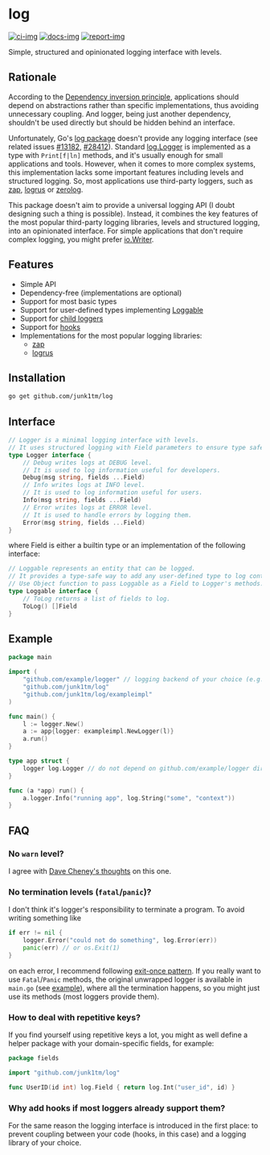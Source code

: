 # log

[![ci-img]][ci]
[![docs-img]][docs]
[![report-img]][report]

Simple, structured and opinionated logging interface with levels.

## Rationale

According to the [Dependency inversion principle][dip], applications should depend on abstractions rather than specific
implementations, thus avoiding unnecessary coupling. And logger, being just another dependency, shouldn't be used
directly but should be hidden behind an interface.

Unfortunately, Go's [log package][std-log] doesn't provide any logging interface (see related
issues [#13182][issue-13182], [#28412][issue-28412]). Standard [log.Logger][std-logger] is implemented as a type
with `Print[f|ln]` methods, and it's usually enough for small applications and tools. However, when it comes to more
complex systems, this implementation lacks some important features including levels and structured logging. So, most
applications use third-party loggers, such as [zap][zap], [logrus][logrus] or [zerolog][zerolog].

This package doesn't aim to provide a universal logging API (I doubt designing such a thing is possible). Instead, it
combines the key features of the most popular third-party logging libraries, levels and structured logging, into an
opinionated interface. For simple applications that don't require complex logging, you might
prefer [io.Writer][io-writer].

## Features

* Simple API
* Dependency-free (implementations are optional)
* Support for most basic types
* Support for user-defined types implementing [Loggable][loggable]
* Support for [child loggers][with-fields]
* Support for [hooks][with-hooks]
* Implementations for the most popular logging libraries:
  * [zap][zap-impl]
  * [logrus][logrus-impl]

## Installation

```bash
go get github.com/junk1tm/log
```

## Interface

```go
// Logger is a minimal logging interface with levels.
// It uses structured logging with Field parameters to ensure type safety.
type Logger interface {
    // Debug writes logs at DEBUG level.
    // It is used to log information useful for developers.
    Debug(msg string, fields ...Field)
    // Info writes logs at INFO level.
    // It is used to log information useful for users.
    Info(msg string, fields ...Field)
    // Error writes logs at ERROR level.
    // It is used to handle errors by logging them.
    Error(msg string, fields ...Field)
}
```

where Field is either a builtin type or an implementation of the following interface:

```go
// Loggable represents an entity that can be logged.
// It provides a type-safe way to add any user-defined type to log context.
// Use Object function to pass Loggable as a Field to Logger's methods.
type Loggable interface {
    // ToLog returns a list of fields to log.
    ToLog() []Field
}
```

## Example

```go
package main

import (
	"github.com/example/logger" // logging backend of your choice (e.g., zap)
	"github.com/junk1tm/log"
	"github.com/junk1tm/log/exampleimpl"
)

func main() {
	l := logger.New()
	a := app{logger: exampleimpl.NewLogger(l)}
	a.run()
}

type app struct {
	logger log.Logger // do not depend on github.com/example/logger directly
}

func (a *app) run() {
	a.logger.Info("running app", log.String("some", "context"))
}
```

## FAQ

### No `warn` level?

I agree with [Dave Cheney's thoughts][cheney-post] on this one.

### No termination levels (`fatal`/`panic`)?

I don't think it's logger's responsibility to terminate a program. To avoid writing something like

```go
if err != nil {
    logger.Error("could not do something", log.Error(err))
    panic(err) // or os.Exit(1)
}
```

on each error, I recommend following [exit-once pattern][exit-once]. If you really want to use `Fatal`/`Panic`
methods, the original unwrapped logger is available in `main.go` (see [example](#Example)), where all the termination
happens, so you might just use its methods (most loggers provide them).

### How to deal with repetitive keys?

If you find yourself using repetitive keys a lot, you might as well define a helper package with your domain-specific
fields, for example:

```go
package fields

import "github.com/junk1tm/log"

func UserID(id int) log.Field { return log.Int("user_id", id) }
```

### Why add hooks if most loggers already support them?

For the same reason the logging interface is introduced in the first place: to prevent coupling between your code
(hooks, in this case) and a logging library of your choice.

[ci]: https://github.com/junk1tm/log/actions/workflows/go.yml
[ci-img]: https://github.com/junk1tm/log/actions/workflows/go.yml/badge.svg
[docs]: https://pkg.go.dev/github.com/junk1tm/log
[docs-img]: https://pkg.go.dev/badge/github.com/junk1tm/log.svg
[report]: https://goreportcard.com/report/github.com/junk1tm/log
[report-img]: https://goreportcard.com/badge/github.com/junk1tm/log
[dip]: https://en.wikipedia.org/wiki/Dependency_inversion_principle
[std-log]: https://pkg.go.dev/log
[std-logger]: https://pkg.go.dev/log#Logger
[issue-13182]: https://github.com/golang/go/issues/13182
[issue-28412]: https://github.com/golang/go/issues/28412
[zap]: https://github.com/uber-go/zap
[logrus]: https://github.com/sirupsen/logrus
[zerolog]: https://github.com/rs/zerolog
[io-writer]: https://pkg.go.dev/io#Writer
[loggable]: https://pkg.go.dev/github.com/junk1tm/log#Loggable
[with-fields]: https://pkg.go.dev/github.com/junk1tm/log#WithFields
[with-hooks]: https://pkg.go.dev/github.com/junk1tm/log#WithHooks
[zap-impl]: https://pkg.go.dev/github.com/junk1tm/log/zapimpl
[logrus-impl]: https://pkg.go.dev/github.com/junk1tm/log/logrusimpl
[cheney-post]: https://dave.cheney.net/2015/11/05/lets-talk-about-logging
[exit-once]: https://github.com/uber-go/guide/blob/master/style.md#exit-once

